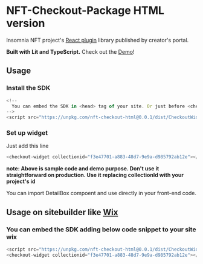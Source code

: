 # NFT-Checkout-Package HTML version

Insomnia NFT project's [React plugin](https://github.com/Luna-Exchange/MintStackPluginHtml) library published by creator's portal.

**Built with Lit and TypeScript.**
Check out the [Demo](https://ultraj0330.wixsite.com/nft-checkout)!

## Usage

### Install the SDK

```js
<!--
  You can embed the SDK in <head> tag of your site. Or just before <checkout-widget> code.
-->
<script src="https://unpkg.com/nft-checkout-html@0.0.1/dist/CheckoutWidget.1492b2e8.js"></script>
```

### Set up widget

Just add this line

```js
<checkout-widget collectionid="f3e47701-a883-48d7-9e9a-d985792ab12e"></checkout-widget>
```

**note: Above is sample code and demo purpose. Don't use it straightforward on production. Use it replacing collectionId with your project's id**

You can import DetailBox compoent and use directly in your front-end code.

## Usage on sitebuilder like [Wix](https://www.wix.com)

### You can embed the SDK adding below code snippet to your site wix

```js
<script src="https://unpkg.com/nft-checkout-html@0.0.1/dist/CheckoutWidget.1492b2e8.js"></script>
<checkout-widget collectionid="f3e47701-a883-48d7-9e9a-d985792ab12e"></checkout-widget>
```
